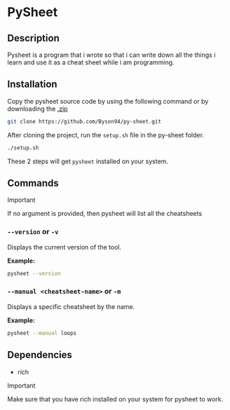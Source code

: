 # PySheet

## Description

Pysheet is a program that i wrote so that i can write down all the things i learn and use it as a cheat sheet while i am programming.

## Installation

Copy the pysheet source code by using the following command or by downloading the [.zip](https://github.com/Byson94/py-sheet/archive/refs/heads/main.zip)

```bash
git clone https://github.com/Byson94/py-sheet.git
```

After cloning the project, run the `setup.sh` file in the py-sheet folder.

```bash
./setup.sh
```

These 2 steps will get `pysheet` installed on your system.

## Commands

> [!IMPORTANT]
> If no argument is provided, then pysheet will list all the cheatsheets

### `--version` or `-v`

Displays the current version of the tool.

**Example:**

```bash
pysheet --version
```

### `--manual <cheatsheet-name>` or `-m`

Displays a specific cheatsheet by the name.

**Example:**

```bash
pysheet --manual loops
```

## Dependencies

- rich

> [!IMPORTANT]
> Make sure that you have rich installed on your system for pysheet to work.
